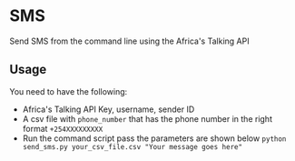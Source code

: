 # SMS

Send SMS from the command line using the Africa's Talking API

## Usage
You need to have the following:
- Africa's Talking API Key, username, sender ID
- A csv file with `phone_number` that has the phone number in the right format `+254XXXXXXXXX`
- Run the command script pass the parameters are shown below
   ```python send_sms.py your_csv_file.csv "Your message goes here"```